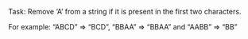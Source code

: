 Task:
Remove ‘A’ from a string if it is present in the first two characters. 

For example:
“ABCD” => “BCD”, “BBAA” => “BBAA” and “AABB” => “BB”
